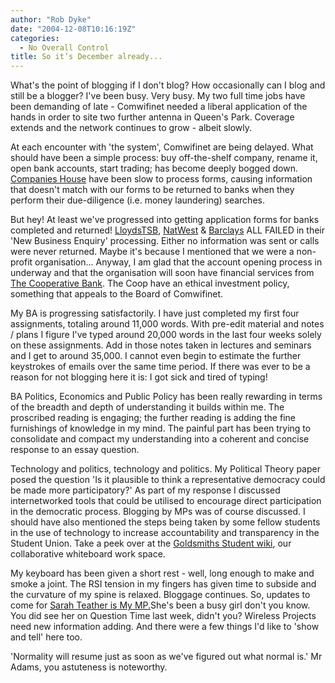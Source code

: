 ```yaml
---
author: "Rob Dyke"
date: "2004-12-08T10:16:19Z"
categories:
  - No Overall Control
title: So it’s December already...
---
```

What's the point of blogging if I don't blog? How occasionally can I blog and still be a blogger? I've been busy. Very busy. My two full time jobs have been demanding of late - Comwifinet needed a liberal application of the hands in order to site two further antenna in Queen's Park. Coverage extends and the network continues to grow - albeit slowly.

At each encounter with 'the system', Comwifinet are being delayed. What should have been a simple process: buy off-the-shelf company, rename it, open bank accounts, start trading; has become deeply bogged down. [Companies House](http://www.companieshouse.gov.uk/) have been slow to process forms, causing information that doesn't match with our forms to be returned to banks when they perform their due-diligence (i.e. money laundering) searches.

But hey! At least we've progressed into getting application forms for banks completed and returned! [LloydsTSB](http://www.lloydstsb.com/), [NatWest](http://www.natwest.com/) & [Barclays](http://www.barclays.com/) ALL FAILED in their 'New Business Enquiry' processing. Either no information was sent or calls were never returned. Maybe it's because I mentioned that we were a non-profit organisation... Anyway, I am glad that the account opening process in underway and that the organisation will soon have financial services from [The Cooperative Bank](http://www.co-operativebank.co.uk). The Coop have an ethical investment policy, something that appeals to the Board of Comwifinet.

My BA is progressing satisfactorily. I have just completed my first four assignments, totaling around 11,000 words. With pre-edit material and notes / plans I figure I've typed around 20,000 words in the last four weeks solely on these assignments. Add in those notes taken in lectures and seminars and I get to around 35,000. I cannot even begin to estimate the further keystrokes of emails over the same time period. If there was ever to be a reason for not blogging here it is: I got sick and tired of typing!

BA Politics, Economics and Public Policy has been really rewarding in terms of the breadth and depth of understanding it builds within me. The proscribed reading is engaging; the further reading is adding the fine furnishings of knowledge in my mind. The painful part has been trying to consolidate and compact my understanding into a coherent and concise response to an essay question.

Technology and politics, technology and politics. My Political Theory paper posed the question 'Is it plausible to think a representative democracy could be made more participatory?' As part of my response I discussed internetworked tools that could be utilised to encourage direct participation in the democratic process. Blogging by MPs was of course discussed. I should have also mentioned the steps being taken by some fellow students in the use of technology to increase accountability and transparency in the Student Union. Take a peek over at the [Goldsmiths Student wiki](http://gold.socialtools.net/), our collaborative whiteboard work space. 

My keyboard has been given a short rest - well, long enough to make and smoke a joint. The RSI tension in my fingers has given time to subside and the curvature of my spine is relaxed. Bloggage continues. So, updates to come for [Sarah Teather is My MP.](http://sarah-teather-mp.blogspot.com/)She's been a busy girl don't you know. You did see her on Question Time last week, didn't you? Wireless Projects need new information adding. And there were a few things I'd like to 'show and tell' here too.

'Normality will resume just as soon as we've figured out what normal is.' Mr Adams, you astuteness is noteworthy.
